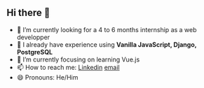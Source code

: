 ## Hi there 👋

<!--
**Cheltonne/Cheltonne** is a ✨ _special_ ✨ repository because its `README.md` (this file) appears on your GitHub profile.

Here are some ideas to get you started:
-->
- 🔭 I’m currently looking for a 4 to 6 months internship as a web developper
- 🙆 I already have experience using **Vanilla JavaScript, Django, PostgreSQL**
- 🌱 I’m currently focusing on learning Vue.js
- 📫 How to reach me: [Linkedin](https://www.linkedin.com/in/chelton-ajax-878655b0/) [email](chajaxpro@gmail.com)
- 😄 Pronouns: He/Him
<!-- 👯 I’m looking to collaborate on ...
- 🤔 I’m looking for help with ...
- 💬 Ask me about ...
-⚡ Fun fact: ... -->

